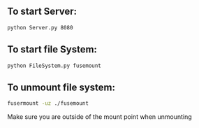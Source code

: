 ## To start Server:
```bash
python Server.py 8080
```
## To start file System:
```bash
python FileSystem.py fusemount
```
## To unmount file system:
```bash
fusermount -uz ./fusemount
```
Make sure you are outside of the mount point when unmounting
